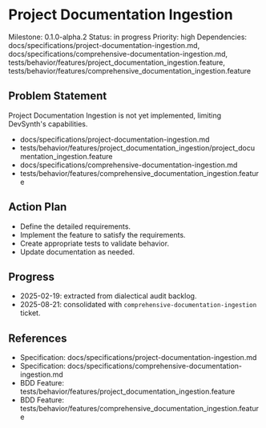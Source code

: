 # Project Documentation Ingestion
Milestone: 0.1.0-alpha.2
Status: in progress
Priority: high
Dependencies: docs/specifications/project-documentation-ingestion.md, docs/specifications/comprehensive-documentation-ingestion.md, tests/behavior/features/project_documentation_ingestion.feature, tests/behavior/features/comprehensive_documentation_ingestion.feature

## Problem Statement
Project Documentation Ingestion is not yet implemented, limiting DevSynth's capabilities.

- docs/specifications/project-documentation-ingestion.md
- tests/behavior/features/project_documentation_ingestion/project_documentation_ingestion.feature
- docs/specifications/comprehensive-documentation-ingestion.md
- tests/behavior/features/comprehensive_documentation_ingestion.feature

## Action Plan
- Define the detailed requirements.
- Implement the feature to satisfy the requirements.
- Create appropriate tests to validate behavior.
- Update documentation as needed.

## Progress
- 2025-02-19: extracted from dialectical audit backlog.
- 2025-08-21: consolidated with `comprehensive-documentation-ingestion` ticket.

## References
- Specification: docs/specifications/project-documentation-ingestion.md
- Specification: docs/specifications/comprehensive-documentation-ingestion.md
- BDD Feature: tests/behavior/features/project_documentation_ingestion.feature
- BDD Feature: tests/behavior/features/comprehensive_documentation_ingestion.feature
